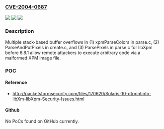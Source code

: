 ### [CVE-2004-0687](https://cve.mitre.org/cgi-bin/cvename.cgi?name=CVE-2004-0687)
![](https://img.shields.io/static/v1?label=Product&message=n%2Fa&color=blue)
![](https://img.shields.io/static/v1?label=Version&message=n%2Fa&color=blue)
![](https://img.shields.io/static/v1?label=Vulnerability&message=n%2Fa&color=brighgreen)

### Description

Multiple stack-based buffer overflows in (1) xpmParseColors in parse.c, (2) ParseAndPutPixels in create.c, and (3) ParsePixels in parse.c for libXpm before 6.8.1 allow remote attackers to execute arbitrary code via a malformed XPM image file.

### POC

#### Reference
- http://packetstormsecurity.com/files/170620/Solaris-10-dtprintinfo-libXm-libXpm-Security-Issues.html

#### Github
No PoCs found on GitHub currently.

